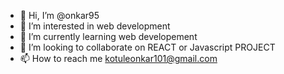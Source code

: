 - 👋 Hi, I’m @onkar95
- 👀 I’m interested in web development
- 🌱 I’m currently learning web developement
- 💞️ I’m looking to collaborate on REACT or Javascript PROJECT
- 📫 How to reach me kotuleonkar101@gmail.com

<!---
onkar95/onkar95 is a ✨ special ✨ repository because its `README.md` (this file) appears on your GitHub profile.
You can click the Preview link to take a look at your changes.
--->
